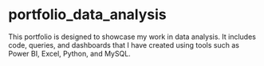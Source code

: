 # portfolio_data_analysis
This portfolio is designed to showcase my work in data analysis. It includes code, queries, and dashboards that I have created using tools such as Power BI, Excel, Python, and MySQL.
